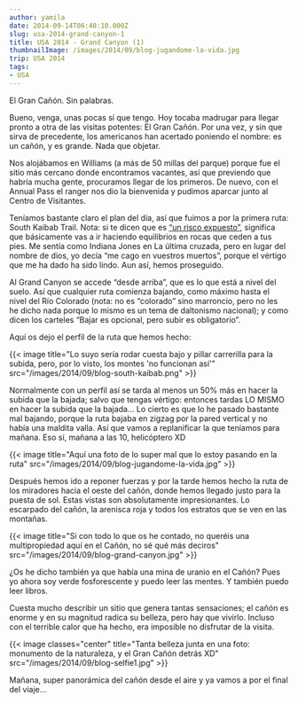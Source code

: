 ```yaml
---
author: yamila
date: 2014-09-14T06:40:10.000Z
slug: usa-2014-grand-canyon-1
title: USA 2014 - Grand Canyon (1)
thumbnailImage: /images/2014/09/blog-jugandome-la-vida.jpg
trip: USA 2014
tags:
- USA
---
```



El Gran Cañón. Sin palabras.

Bueno, venga, unas pocas sí que tengo. Hoy tocaba madrugar para llegar pronto a otra de las visitas potentes: El Gran Cañón. Por una vez, y sin que sirva de precedente, los americanos han acertado poniendo el nombre: es un cañón, y es grande. Nada que objetar.

Nos alojábamos en Williams (a más de 50 millas del parque) porque fue el sitio más cercano donde encontramos vacantes, así que previendo que habría mucha gente, procuramos llegar de los primeros. De nuevo, con el Annual Pass el ranger nos dio la bienvenida y pudimos aparcar junto al Centro de Visitantes.

Teníamos bastante claro el plan del día, así que fuimos a por la primera ruta: South Kaibab Trail. Nota: si te dicen que es [“un risco expuesto”](https://www.google.com/search?q=south+kaibab+trail&es_sm=93&source=lnms&tbm=isch&sa=X&ei=2jcVVObVM9D6oQT-tID4Bg&ved=0CAgQ_AUoAQ&biw=1024&bih=705), significa que básicamente vas a ir haciendo equilibrios en rocas que ceden a tus pies. Me sentía como Indiana Jones en La última cruzada, pero en lugar del nombre de dios, yo decía “me cago en vuestros muertos”, porque el vértigo que me ha dado ha sido lindo. Aun así, hemos proseguido.

Al Grand Canyon se accede “desde arriba”, que es lo que está a nivel del suelo. Así que cualquier ruta comienza bajando, como máximo hasta el nivel del Río Colorado (nota: no es “colorado” sino marroncio, pero no les he dicho nada porque lo mismo es un tema de daltonismo nacional); y como dicen los carteles “Bajar es opcional, pero subir es obligatorio”.

Aquí os dejo el perfil de la ruta que hemos hecho:

{{< image title="Lo suyo sería rodar cuesta bajo y pillar carrerilla para la subida, pero, por lo visto, los montes 'no funcionan así'" src="/images/2014/09/blog-south-kaibab.png" >}}

Normalmente con un perfil así se tarda al menos un 50% más en hacer la subida que la bajada; salvo que tengas vértigo: entonces tardas LO MISMO en hacer la subida que la bajada... Lo cierto es que lo he pasado bastante mal bajando, porque la ruta bajaba en zigzag por la pared vertical y no había una maldita valla. Así que vamos a replanificar la que teníamos para mañana. Eso sí, mañana a las 10, helicóptero XD

{{< image title="Aquí una foto de lo super mal que lo estoy pasando en la ruta" src="/images/2014/09/blog-jugandome-la-vida.jpg" >}}

Después hemos ido a reponer fuerzas y por la tarde hemos hecho la ruta de los miradores hacia el oeste del cañón, donde hemos llegado justo para la puesta de sol. Estas vistas son absolutamente impresionantes. Lo escarpado del cañón, la arenisca roja y todos los estratos que se ven en las montañas.

{{< image title="Si con todo lo que os he contado, no queréis una multipropiedad aquí en el Cañón, no sé qué más deciros" src="/images/2014/09/blog-grand-canyon.jpg" >}}

¿Os he dicho también ya que había una mina de uranio en el Cañón? Pues yo ahora soy verde fosforescente y puedo leer las mentes. Y también puedo leer libros.

Cuesta mucho describir un sitio que genera tantas sensaciones; el cañón es enorme y en su magnitud radica su belleza, pero hay que vivirlo. Incluso con el terrible calor que ha hecho, era imposible no disfrutar de la visita.

{{< image classes="center" title="Tanta belleza junta en una foto: monumento de la naturaleza, y el Gran Cañón detrás XD" src="/images/2014/09/blog-selfie1.jpg" >}}

Mañana, super panorámica del cañón desde el aire y ya vamos a por el final del viaje…
